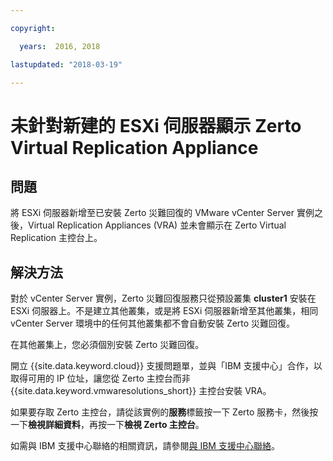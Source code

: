 ```yaml
---

copyright:

  years:  2016, 2018

lastupdated: "2018-03-19"

---
```


# 未針對新建的 ESXi 伺服器顯示 Zerto Virtual Replication Appliance

## 問題
將 ESXi 伺服器新增至已安裝 Zerto 災難回復的 VMware vCenter Server 實例之後，Virtual Replication Appliances (VRA) 並未會顯示在 Zerto Virtual Replication 主控台上。

## 解決方法
對於 vCenter Server 實例，Zerto 災難回復服務只從預設叢集 **cluster1** 安裝在 ESXi 伺服器上。不是建立其他叢集，或是將 ESXi 伺服器新增至其他叢集，相同 vCenter Server 環境中的任何其他叢集都不會自動安裝 Zerto 災難回復。

在其他叢集上，您必須個別安裝 Zerto 災難回復。

開立 {{site.data.keyword.cloud}} 支援問題單，並與「IBM 支援中心」合作，以取得可用的 IP 位址，讓您從 Zerto 主控台而非 {{site.data.keyword.vmwaresolutions_short}} 主控台安裝 VRA。

如果要存取 Zerto 主控台，請從該實例的**服務**標籤按一下 Zerto 服務卡，然後按一下**檢視詳細資料**，再按一下**檢視 Zerto 主控台**。

如需與 IBM 支援中心聯絡的相關資訊，請參閱[與 IBM 支援中心聯絡](trbl_support.html)。
